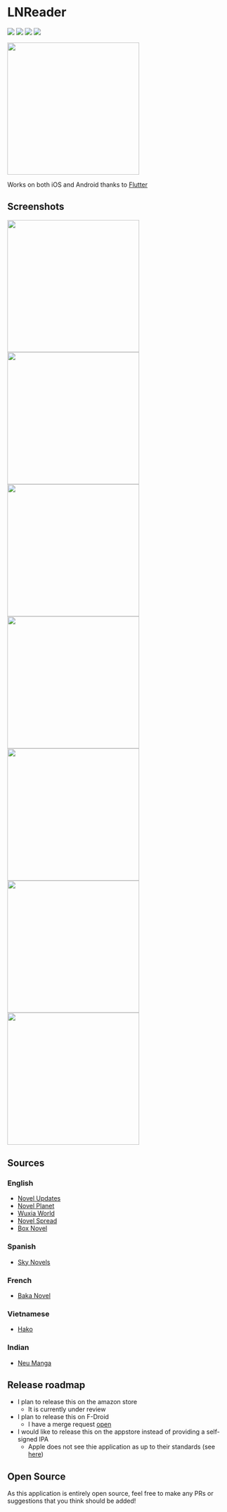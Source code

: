 # LNReader

[![](https://img.shields.io/badge/-Play%20Store-ef6c00.svg?logo=Google%20Play&labelColor=7A7A7A&logoColor=white)](https://play.google.com/store/apps/details?id=me.sedlar.ln_reader)
[![](https://img.shields.io/badge/-iOS%20IPA-blue.svg?logo=Apple&labelColor=7A7A7A&logoColor=white)](https://sedlar.me/lnreader/ios-download.html)
[![](https://img.shields.io/badge/-Donate-orange.svg?logo=Patreon&labelColor=7A7A7A)](https://www.patreon.com/bePatron?c=954360)
[![](https://img.shields.io/badge/-Donate-blue.svg?logo=Paypal&labelColor=7A7A7A)](https://paypal.me/TSedlar)

<img src="assets/images/release/android/feature_graphic.png" width="300" />

Works on both iOS and Android thanks to [Flutter](https://flutter.dev/)

## Screenshots

<p>
  <img src="assets/images/release/android/ss1.png" width="300" />
  <img src="assets/images/release/android/ss2.png" width="300" />
  <img src="assets/images/release/android/ss3.png" width="300" />
  <img src="assets/images/release/android/ss4.png" width="300" />
  <img src="assets/images/release/android/ss5.png" width="300" />
  <img src="assets/images/release/android/ss6.png" width="300" />
  <img src="assets/images/release/android/ss7.png" width="300" />
</p>

## Sources

### English
- [Novel Updates](https://www.novelupdates.com)
- [Novel Planet](https://novelplanet.com/)
- [Wuxia World](https://wuxiaworld.online/)
- [Novel Spread](https://www.novelspread.com/)
- [Box Novel](https://boxnovel.com/)

### Spanish
- [Sky Novels](https://www.skynovels.net/)

### French
- [Baka Novel](https://www.bakanovel.com/)

### Vietnamese
- [Hako](https://ln.hako.re/)

### Indian
- [Neu Manga](https://neumanga.tv/)

## Release roadmap

- I plan to release this on the amazon store
  - It is currently under review
- I plan to release this on F-Droid
  - I have a merge request [open](https://gitlab.com/fdroid/fdroiddata/merge_requests/4970)
- I would like to release this on the appstore instead of providing a self-signed IPA
  - Apple does not see thie application as up to their standards (see [here](https://github.com/TSedlar/LNReader/issues/8))

## Open Source

As this application is entirely open source, feel free to make any PRs or suggestions that you think should be added!
